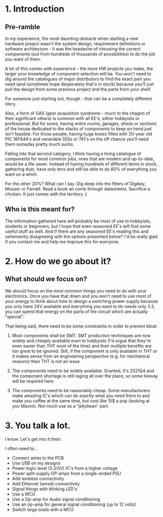 # 1. Introduction

## Pre-ramble

In my experience, the most daunting obstacle when starting a new hardware project wasn't the system design, requirement definitions or software architecture - it was the headache of choosing the correct components (out from hundreds of thousands of possibilities) to do the job you want of them.

A lot of this comes with experience - the more HW projects you make, the larger your knowledge of component selection will be. You won't need to dig around the catalogues of major distributors to find the exact part you need (and sometimes hope desperately that's in stock) because you'll just pull the design from some previous project and the parts from your shelf.

For someone just starting out, though - that can be a completely different story.

Also, a form of GAS (gear acquisition syndrome - much to the chagrin of their significant others) is common with all EE's, either hobbyists or professional. But for some, having entire rooms, garages, sheds or sections of the house dedicated to the stacks of components to keep on hand just isn't feasible. For those people, having huge boxes filled with 20-year old PIC 16F84A's and venerable 555s or 741's on the off chance you'll need them someday pretty much sucks.

Falling into that second category, I think having a living catalogue of components for most common jobs, ones that are modern and up-to-date, would be a life-saver. Instead of having hundreds of different items in stock, gathering dust, have only tens and still be able to do 80% of everything you want on a whim.  

For the other 20%? What can I say. Dig deep into the filters of Digikey, Mouser or Farnell. Read a book an comb through datasheets. Sacrifice a chicken. It just comes with the territory ;)

## Who is this meant for?

The information gathered here will probably be most of use to hobbyists, students or beginners, but I hope that even seasoned EE's will find some useful stuff as well. And if there are any seasoned EE's reading this and vehemently disagreeing with the options presented below? I'd be really glad if you contact me and help me improve this for everyone.

# 2. How do we go about it?

## What should we focus on?

We should focus on the most common things you need to do with your electronics. Once you have that down and you won't need to use most of your energy to think about how to design a switching power supply because you only have 24V available and everything you want to do needs only 3.3, you can spend that energy on the parts of the circuit which are actually "special".

That being said, there need to be some constraints in order to prevent bloat:

1. Most components shall be SMT. SMT production techniques are now widely and cheaply available even to hobbyists (I'd argue that they're even easier than THT most of the time) and their multiple benefits are too great to be ignored. Still, if the component is only available in THT or it makes sense from an engineering perspective (e.g. for mechanical reasons) then THT is not an issue.


2. The components need to be widely available. Granted, it's 2021Q4 and the component shortage is still raging all over the place, so some leeway will be required here.


3. The components need to be reasonably cheap. Some manufacturers make amazing IC's which can do *exactly* what you need them to and make you coffee at the same time, but cost like 15$ a pop (looking at you Maxim). Not much use as a "jellybean" part.

# 3. You talk a lot.

I know. Let's get into it then:

I often need to...

* Connect wires to the PCB
* Use USB on my designs
* Power logic-level (3.3/5V) IC's from a higher voltage
* Power split-supply OP-amps from a single-ended PSU
* Add wireless connectivity
* Add Ethernet (wired) connectivity
* Signal things with blinking LED's
* Use a MCU
* Use a Op-amp for Audio signal conditioning
* Use an op-amp for general signal conditioning (up to 12 volts)
* Switch large loads with a MCU